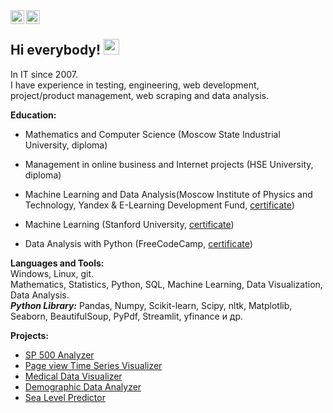 <a href="https://t.me/t_ptashka">
  <img align="left" alt="Abhishek's Telegram" width="22px" src="https://cdn.jsdelivr.net/npm/simple-icons@v3/icons/telegram.svg" />
</a>
<a href="https://www.instagram.com/tatyankap">
  <img align="left" alt="Instagram" width="22px" src="https://cdn.jsdelivr.net/npm/simple-icons@v3/icons/instagram.svg" />
</a>
<br/>

## Hi everybody! <img src="https://media.giphy.com/media/hvRJCLFzcasrR4ia7z/giphy.gif" width="25px">

In IT since 2007.<br/>
I have experience in testing, engineering, web development, project/product management,  web scraping and data analysis.

**Education:**
* Mathematics and Computer Science (Moscow State Industrial University, diploma)
* Management in online business and Internet projects (HSE University, diploma)

* Machine Learning and Data Analysis(Moscow Institute of Physics and Technology, Yandex & E-Learning Development Fund, [certificate](https://coursera.org/share/7bb9c7ff178ace865f4be851d3de10f3))
* Machine Learning (Stanford University, [certificate](https://coursera.org/share/398fb99b7162de735a4a3be203f503d0))
* Data Analysis with Python (FreeCodeCamp, [certificate](https://www.freecodecamp.org/certification/ptashkina/data-analysis-with-python-v7))
 
  
**Languages and Tools:**  
Windows, Linux, git.<br/>
Mathematics, Statistics, Python, SQL, Machine Learning, Data Visualization, Data Analysis.<br/>
***Python Library:***
Pandas, Numpy, Scikit-learn, Scipy, nltk, Matplotlib, Seaborn, BeautifulSoup, PyPdf, Streamlit, yfinance и др.

**Projects:**
* [SP 500 Analyzer](https://github.com/ptashkina/SP_500_analyzer)
* [Page view Time Series Visualizer](https://github.com/ptashkina/freecodecamp_page_view_time_series_visualizer)
* [Medical Data Visualizer](https://github.com/ptashkina/freecodecamp_medical_data_visualizer)
* [Demographic Data Analyzer](https://github.com/ptashkina/freecodecamp_demographic_data_analyzer)
* [Sea Level Predictor](https://github.com/ptashkina/freecodecamp_sea_level_predictor)
